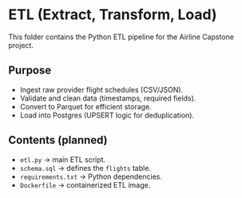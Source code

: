 # ETL (Extract, Transform, Load)

This folder contains the Python ETL pipeline for the Airline Capstone project.

## Purpose
- Ingest raw provider flight schedules (CSV/JSON).
- Validate and clean data (timestamps, required fields).
- Convert to Parquet for efficient storage.
- Load into Postgres (UPSERT logic for deduplication).

## Contents (planned)
- `etl.py` → main ETL script.
- `schema.sql` → defines the `flights` table.
- `requirements.txt` → Python dependencies.
- `Dockerfile` → containerized ETL image.
